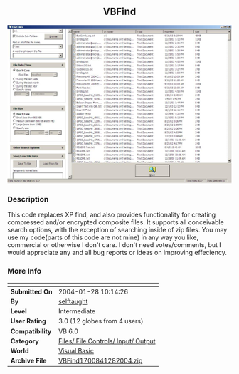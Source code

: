 ﻿<div align="center">

## VBFind

<img src="PIC20041281315307293.jpg">
</div>

### Description

This code replaces XP find, and also provides functionality for creating compressed and/or encrypted composite files. It supports all conceivable search options, with the exception of searching inside of zip files. You may use my code(parts of this code are not mine) in any way you like, commercial or otherwise I don't care. I don't need votes/comments, but I would appreciate any and all bug reports or ideas on improving effeciency.
 
### More Info
 


<span>             |<span>
---                |---
**Submitted On**   |2004-01-28 10:14:26
**By**             |[selftaught](https://github.com/Planet-Source-Code/PSCIndex/blob/master/ByAuthor/selftaught.md)
**Level**          |Intermediate
**User Rating**    |3.0 (12 globes from 4 users)
**Compatibility**  |VB 6\.0
**Category**       |[Files/ File Controls/ Input/ Output](https://github.com/Planet-Source-Code/PSCIndex/blob/master/ByCategory/files-file-controls-input-output__1-3.md)
**World**          |[Visual Basic](https://github.com/Planet-Source-Code/PSCIndex/blob/master/ByWorld/visual-basic.md)
**Archive File**   |[VBFind1700841282004\.zip](https://github.com/Planet-Source-Code/selftaught-vbfind__1-51307/archive/master.zip)








